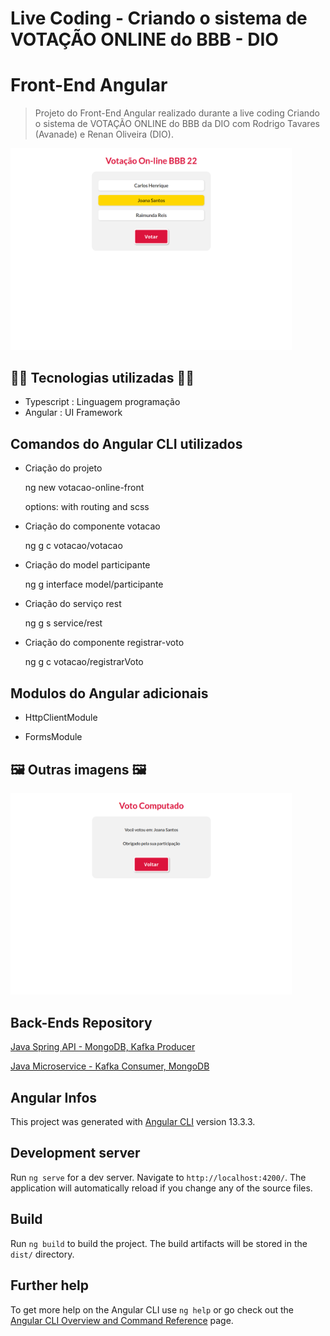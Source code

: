 # Live Coding - Criando o sistema de VOTAÇÃO ONLINE do BBB - DIO

# Front-End Angular

> Projeto do Front-End Angular realizado durante a live coding Criando o sistema de VOTAÇÃO ONLINE do BBB da DIO com Rodrigo Tavares (Avanade) e Renan Oliveira (DIO).

<img src="https://raw.githubusercontent.com/rodolfoHOk/portfolio-img/main/images/dio-votacao-online-01.png" alt="Votacao Online Img1" width="450"/>

## 👨‍💻 Tecnologias utilizadas 👩‍💻

- Typescript : Linguagem programação
- Angular : UI Framework

## Comandos do Angular CLI utilizados

- Criação do projeto

  ng new votacao-online-front

  options: with routing and scss

- Criação do componente votacao

  ng g c votacao/votacao

- Criação do model participante

  ng g interface model/participante

- Criação do serviço rest

  ng g s service/rest

- Criação do componente registrar-voto

  ng g c votacao/registrarVoto

## Modulos do Angular adicionais

- HttpClientModule

- FormsModule

## 🖼️ Outras imagens 🖼️

<img src="https://raw.githubusercontent.com/rodolfoHOk/portfolio-img/main/images/dio-votacao-online-02.png" alt="Votacao Online Img1" width="450"/>

## Back-Ends Repository

[Java Spring API - MongoDB, Kafka Producer](https://github.com/rodolfoHOk/dio.livecoding-votacao-online-api)

[Java Microservice - Kafka Consumer, MongoDB](https://github.com/rodolfoHOk/dio.livecoding-votacao-online-microservice)

## Angular Infos

This project was generated with [Angular CLI](https://github.com/angular/angular-cli) version 13.3.3.

## Development server

Run `ng serve` for a dev server. Navigate to `http://localhost:4200/`. The application will automatically reload if you change any of the source files.

## Build

Run `ng build` to build the project. The build artifacts will be stored in the `dist/` directory.

## Further help

To get more help on the Angular CLI use `ng help` or go check out the [Angular CLI Overview and Command Reference](https://angular.io/cli) page.
